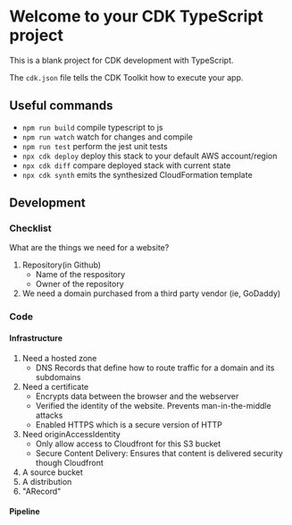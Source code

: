 # Welcome to your CDK TypeScript project

This is a blank project for CDK development with TypeScript.

The `cdk.json` file tells the CDK Toolkit how to execute your app.

## Useful commands

- `npm run build` compile typescript to js
- `npm run watch` watch for changes and compile
- `npm run test` perform the jest unit tests
- `npx cdk deploy` deploy this stack to your default AWS account/region
- `npx cdk diff` compare deployed stack with current state
- `npx cdk synth` emits the synthesized CloudFormation template

## Development

### Checklist

What are the things we need for a website?

1. Repository(in Github)
   - Name of the respository
   - Owner of the repository
2. We need a domain purchased from a third party vendor (ie, GoDaddy)

### Code

#### Infrastructure

1. Need a hosted zone
   - DNS Records that define how to route traffic for a domain and its subdomains
2. Need a certificate
   - Encrypts data between the browser and the webserver
   - Verified the identity of the website. Prevents man-in-the-middle attacks
   - Enabled HTTPS which is a secure version of HTTP
3. Need originAccessIdentity
   - Only allow access to Cloudfront for this S3 bucket
   - Secure Content Delivery: Ensures that content is delivered security though Cloudfront
4. A source bucket
5. A distribution
6. "ARecord"

#### Pipeline
